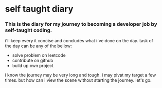 # self taught diary
### This is the diary for my journey to becoming a developer job by self-taught coding.

i'll keep every it concise and concludes what i've done on the day.
task of the day can be any of the bellow:
- solve problem on leetcode
- contribute on github
- build up own project

i know the journey may be very long and tough. i may pivat my target a few times.
but how can i view the scene without starting the journey. 
let's go.
